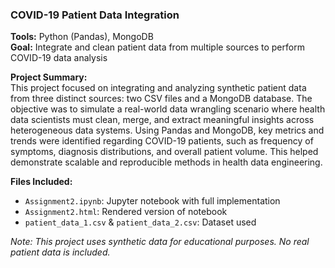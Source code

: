 ### COVID-19 Patient Data Integration

**Tools:** Python (Pandas), MongoDB  
**Goal:** Integrate and clean patient data from multiple sources to perform COVID-19 data analysis  

**Project Summary:**  
This project focused on integrating and analyzing synthetic patient data from three distinct sources: two CSV files and a MongoDB database. The objective was to simulate a real-world data wrangling scenario where health data scientists must clean, merge, and extract meaningful insights across heterogeneous data systems. Using Pandas and MongoDB, key metrics and trends were identified regarding COVID-19 patients, such as frequency of symptoms, diagnosis distributions, and overall patient volume. This helped demonstrate scalable and reproducible methods in health data engineering.

**Files Included:**  
- `Assignment2.ipynb`: Jupyter notebook with full implementation  
- `Assignment2.html`: Rendered version of notebook  
- `patient_data_1.csv` & `patient_data_2.csv`: Dataset used 

*Note: This project uses synthetic data for educational purposes. No real patient data is included.*

